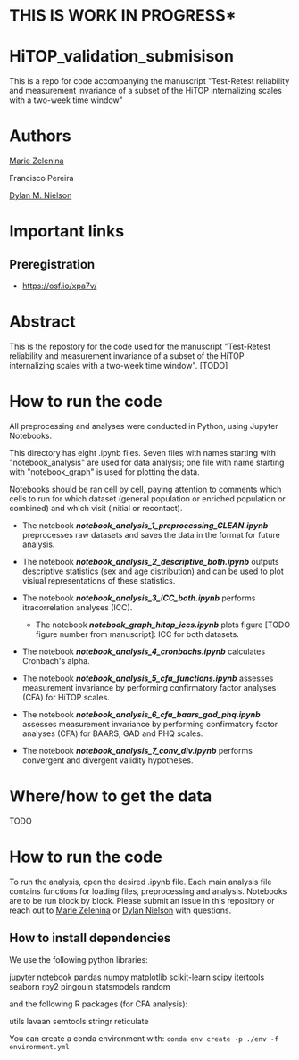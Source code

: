 # THIS IS WORK IN PROGRESS*

# HiTOP_validation_submisison
This is a repo for code accompanying the manuscript "Test-Retest reliability and measurement invariance of a subset of the HiTOP internalizing scales with a two-week time window"

# Authors

[Marie Zelenina](https://github.com/mariezelenina)

Francisco Pereira

[Dylan M. Nielson](https://github.com/Shotgunosine)

# Important links

## Preregistration
- https://osf.io/xpa7v/

# Abstract

This is the repostory for the code used for the manuscript "Test-Retest reliability and measurement invariance of a subset of the HiTOP internalizing scales with a two-week time window". 
[TODO]

# How to run the code

All preprocessing and analyses were conducted in Python, using Jupyter Notebooks.

This directory has eight .ipynb files. Seven files with names starting with "notebook_analysis" are used for data analysis; one file with name starting with "notebook_graph" is used for plotting the data.

Notebooks should be ran cell by cell, paying attention to comments which cells to run for which dataset (general population or enriched population or combined) and which visit (initial or recontact).

- The notebook ***notebook_analysis_1_preprocessing_CLEAN.ipynb*** preprocesses raw datasets and saves the data in the format for future analysis.

- The notebook ***notebook_analysis_2_descriptive_both.ipynb*** outputs descriptive statistics (sex and age distribution) and can be used to plot visiual representations of these statistics.

- The notebook ***notebook_analysis_3_ICC_both.ipynb*** performs itracorrelation analyses (ICC).

  - The notebook ***notebook_graph_hitop_iccs.ipynb*** plots figure [TODO figure number from manuscript]: ICC for both datasets.

- The notebook ***notebook_analysis_4_cronbachs.ipynb*** calculates Cronbach's alpha.

- The notebook ***notebook_analysis_5_cfa_functions.ipynb*** assesses measurement invariance by performing confirmatory factor analyses (CFA) for HiTOP scales.

- The notebook ***notebook_analysis_6_cfa_baars_gad_phq.ipynb*** assesses measurement invariance by performing confirmatory factor analyses (CFA) for BAARS, GAD and PHQ scales.

- The notebook ***notebook_analysis_7_conv_div.ipynb*** performs convergent and divergent validity hypotheses.

# Where/how to get the data

TODO

# How to run the code

To run the analysis, open the desired .ipynb file.
Each main analysis file contains functions for loading files, preprocessing and analysis. 
Notebooks are to be run block by block.
Please submit an issue in this repository or reach out to [Marie Zelenina](https://github.com/mariezelenina) or [Dylan Nielson](https://github.com/Shotgunosine) with questions.

## How to install dependencies

We use the following python libraries: 

jupyter notebook pandas numpy matplotlib scikit-learn scipy itertools seaborn rpy2 pingouin statsmodels random

and the following R packages (for CFA analysis):

utils lavaan semtools stringr reticulate

You can create a conda environment with:
`conda env create -p ./env -f environment.yml`

